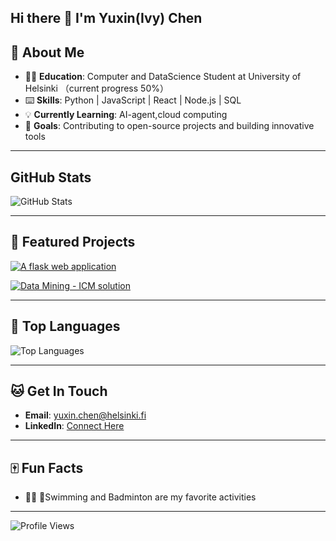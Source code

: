 ## Hi there 👋 I'm Yuxin(Ivy) Chen

## 🥳 About Me  
- 🙇‍♀️ **Education**: Computer and DataScience Student at University of Helsinki （current progress 50%）  
- ⌨️ **Skills**: Python | JavaScript | React | Node.js | SQL  
- 💡 **Currently Learning**: AI-agent,cloud computing  
- 🔮 **Goals**: Contributing to open-source projects and building innovative tools  

---

## GitHub Stats  
![GitHub Stats](https://github-readme-stats.vercel.app/api?username=Ivy-Chen1999&show_icons=true&theme=radical)

---

## 🌟 Featured Projects  


[![A flask web application](https://github-readme-stats.vercel.app/api/pin/?username=Ivy-Chen1999&repo=web_programming_project&theme=radical)](https://github.com/Ivy-Chen1999/web_programming_project)

[![Data Mining - ICM solution](https://github-readme-stats.vercel.app/api/pin/?username=Ivy-Chen1999&repo=2021_ICM_ProblemD&theme=radical)](https://github.com/Ivy-Chen1999/2021_ICM_ProblemD)

---

## 👀 Top Languages  
![Top Languages](https://github-readme-stats.vercel.app/api/top-langs/?username=Ivy-Chen1999&layout=compact&theme=radical)

---

## 🐱 Get In Touch  
- **Email**: yuxin.chen@helsinki.fi  
- **LinkedIn**: [Connect Here](www.linkedin.com/in/yuxin-ivy-chen)  


---

## 🀄️ Fun Facts  

- 🏊‍♀️ 🏸Swimming and Badminton are my favorite activities 


---

![Profile Views](https://komarev.com/ghpvc/?username=Ivy-Chen1999&color=blue&style=flat)
